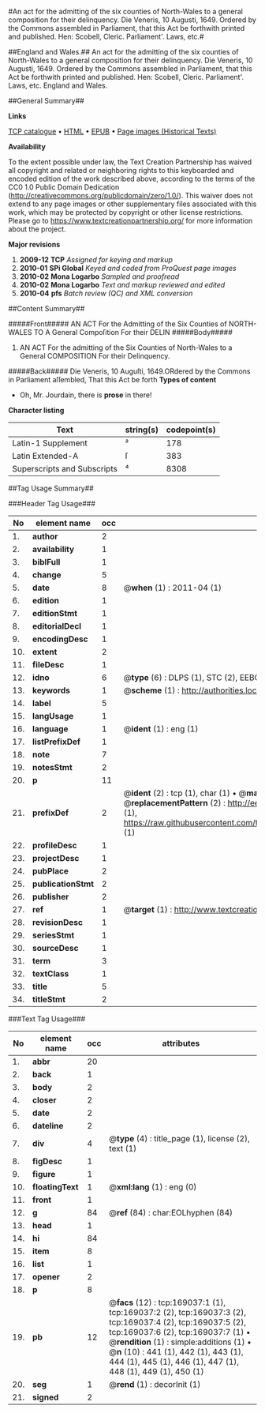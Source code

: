 #An act for the admitting of the six counties of North-Wales to a general composition for their delinquency. Die Veneris, 10 Augusti, 1649. Ordered by the Commons assembled in Parliament, that this Act be forthwith printed and published. Hen: Scobell, Cleric. Parliament'. Laws, etc.#

##England and Wales.##
An act for the admitting of the six counties of North-Wales to a general composition for their delinquency. Die Veneris, 10 Augusti, 1649. Ordered by the Commons assembled in Parliament, that this Act be forthwith printed and published. Hen: Scobell, Cleric. Parliament'.
Laws, etc.
England and Wales.

##General Summary##

**Links**

[TCP catalogue](http://www.ota.ox.ac.uk/tcp/)  • 
[HTML](http://tei.it.ox.ac.uk/tcp/Texts-HTML/free/A74/A74332.html)  • 
[EPUB](http://tei.it.ox.ac.uk/tcp/Texts-EPUB/free/A74/A74332.epub) • 
[Page images (Historical Texts)](https://historicaltexts.jisc.ac.uk/eebo-99872575e)

**Availability**

To the extent possible under law, the Text Creation Partnership has waived all copyright and related or neighboring rights to this keyboarded and encoded edition of the work described above, according to the terms of the CC0 1.0 Public Domain Dedication (http://creativecommons.org/publicdomain/zero/1.0/). This waiver does not extend to any page images or other supplementary files associated with this work, which may be protected by copyright or other license restrictions. Please go to https://www.textcreationpartnership.org/ for more information about the project.

**Major revisions**

1. __2009-12__ __TCP__ *Assigned for keying and markup*
1. __2010-01__ __SPi Global__ *Keyed and coded from ProQuest page images*
1. __2010-02__ __Mona Logarbo__ *Sampled and proofread*
1. __2010-02__ __Mona Logarbo__ *Text and markup reviewed and edited*
1. __2010-04__ __pfs__ *Batch review (QC) and XML conversion*

##Content Summary##

#####Front#####
AN ACT For the Admitting of the Six Counties of NORTH-WALES TO A General Compoſition For their DELIN
#####Body#####

1. AN ACT For the admitting of the Six Counties of North-Wales to a General COMPOSITION For their Delinquency.

#####Back#####
Die Veneris, 10 Auguſti, 1649.ORdered by the Commons in Parliament aſſembled, That this Act be forth
**Types of content**

  * Oh, Mr. Jourdain, there is **prose** in there!

**Character listing**


|Text|string(s)|codepoint(s)|
|---|---|---|
|Latin-1 Supplement|²|178|
|Latin Extended-A|ſ|383|
|Superscripts             and Subscripts|⁴|8308|

##Tag Usage Summary##

###Header Tag Usage###

|No|element name|occ|attributes|
|---|---|---|---|
|1.|__author__|2||
|2.|__availability__|1||
|3.|__biblFull__|1||
|4.|__change__|5||
|5.|__date__|8| @__when__ (1) : 2011-04 (1)|
|6.|__edition__|1||
|7.|__editionStmt__|1||
|8.|__editorialDecl__|1||
|9.|__encodingDesc__|1||
|10.|__extent__|2||
|11.|__fileDesc__|1||
|12.|__idno__|6| @__type__ (6) : DLPS (1), STC (2), EEBO-CITATION (1), PROQUEST (1), VID (1)|
|13.|__keywords__|1| @__scheme__ (1) : http://authorities.loc.gov/ (1)|
|14.|__label__|5||
|15.|__langUsage__|1||
|16.|__language__|1| @__ident__ (1) : eng (1)|
|17.|__listPrefixDef__|1||
|18.|__note__|7||
|19.|__notesStmt__|2||
|20.|__p__|11||
|21.|__prefixDef__|2| @__ident__ (2) : tcp (1), char (1)  •  @__matchPattern__ (2) : ([0-9\-]+):([0-9IVX]+) (1), (.+) (1)  •  @__replacementPattern__ (2) : http://eebo.chadwyck.com/downloadtiff?vid=$1&page=$2 (1), https://raw.githubusercontent.com/textcreationpartnership/Texts/master/tcpchars.xml#$1 (1)|
|22.|__profileDesc__|1||
|23.|__projectDesc__|1||
|24.|__pubPlace__|2||
|25.|__publicationStmt__|2||
|26.|__publisher__|2||
|27.|__ref__|1| @__target__ (1) : http://www.textcreationpartnership.org/docs/. (1)|
|28.|__revisionDesc__|1||
|29.|__seriesStmt__|1||
|30.|__sourceDesc__|1||
|31.|__term__|3||
|32.|__textClass__|1||
|33.|__title__|5||
|34.|__titleStmt__|2||


###Text Tag Usage###

|No|element name|occ|attributes|
|---|---|---|---|
|1.|__abbr__|20||
|2.|__back__|1||
|3.|__body__|2||
|4.|__closer__|2||
|5.|__date__|2||
|6.|__dateline__|2||
|7.|__div__|4| @__type__ (4) : title_page (1), license (2), text (1)|
|8.|__figDesc__|1||
|9.|__figure__|1||
|10.|__floatingText__|1| @__xml:lang__ (1) : eng (0)|
|11.|__front__|1||
|12.|__g__|84| @__ref__ (84) : char:EOLhyphen (84)|
|13.|__head__|1||
|14.|__hi__|84||
|15.|__item__|8||
|16.|__list__|1||
|17.|__opener__|2||
|18.|__p__|8||
|19.|__pb__|12| @__facs__ (12) : tcp:169037:1 (1), tcp:169037:2 (2), tcp:169037:3 (2), tcp:169037:4 (2), tcp:169037:5 (2), tcp:169037:6 (2), tcp:169037:7 (1)  •  @__rendition__ (1) : simple:additions (1)  •  @__n__ (10) : 441 (1), 442 (1), 443 (1), 444 (1), 445 (1), 446 (1), 447 (1), 448 (1), 449 (1), 450 (1)|
|20.|__seg__|1| @__rend__ (1) : decorInit (1)|
|21.|__signed__|2||
